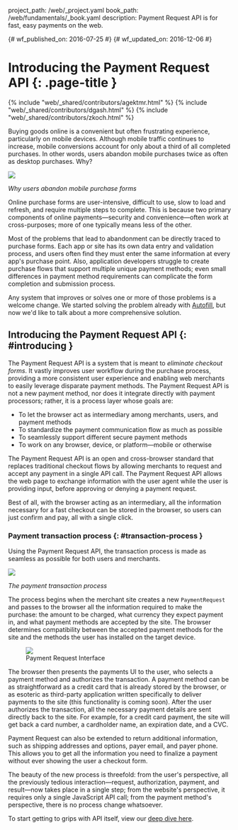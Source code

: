 project_path: /web/_project.yaml
book_path: /web/fundamentals/_book.yaml
description: Payment Request API is for fast, easy payments on the web.

{# wf_published_on: 2016-07-25 #}
{# wf_updated_on: 2016-12-06 #}

# Introducing the Payment Request API {: .page-title }

{% include "web/_shared/contributors/agektmr.html" %}
{% include "web/_shared/contributors/dgash.html" %}
{% include "web/_shared/contributors/zkoch.html" %}

Buying goods online is a convenient but often frustrating experience,
particularly on mobile devices. Although mobile traffic continues to increase,
mobile conversions account for only about a third of all completed purchases. In
other words, users abandon mobile purchases twice as often as desktop purchases.
Why?

![](images/1_why_users_abandon.png)

*Why users abandon mobile purchase forms*

Online purchase forms are user-intensive, difficult to use, slow to load and
refresh, and require multiple steps to complete. This is because two primary
components of online payments&mdash;security and convenience&mdash;often work at
cross-purposes; more of one typically means less of the other.

Most of the problems that lead to abandonment can be directly traced to purchase
forms. Each app or site has its own data entry and validation process, and users
often find they must enter the same information at every app's purchase point.
Also, application developers struggle to create purchase flows that support
multiple unique payment methods; even small differences in payment method
requirements can complicate the form completion and submission process.

Any system that improves or solves one or more of those problems is a welcome
change. We started solving the problem already with
[Autofill](/web/updates/2015/06/checkout-faster-with-autofill), but now we'd
like to talk about a more comprehensive solution.

## Introducing the Payment Request API {: #introducing }

The Payment Request API is a system that is meant to *eliminate checkout forms*.
It vastly improves user workflow during the purchase process, providing a more
consistent user experience and enabling web merchants to easily leverage
disparate payment methods. The Payment Request API is not a new payment method,
nor does it integrate directly with payment processors; rather, it is a process
layer whose goals are:

* To let the browser act as intermediary among merchants, users, and payment
  methods
* To standardize the payment communication flow as much as possible
* To seamlessly support different secure payment methods
* To work on any browser, device, or platform&mdash;mobile or otherwise

The Payment Request API is an open and cross-browser standard that replaces
traditional checkout flows by allowing merchants to request and accept any
payment in a single API call. The Payment Request API allows the web page to
exchange information with the user agent while the user is providing input,
before approving or denying a payment request.

Best of all, with the browser acting as an intermediary, all the information
necessary for a fast checkout can be stored in the browser, so users can just
confirm and pay, all with a single click.

### Payment transaction process {: #transaction-process }
Using the Payment Request API, the transaction process is made as seamless as
possible for both users and merchants.

![](images/4_the_payment_transaction_process.png)

*The payment transaction process*

The process begins when the merchant site creates a new `PaymentRequest` and
passes to the browser all the information required to make the purchase: the
amount to be charged, what currency they expect payment in, and what payment
methods are accepted by the site. The browser determines compatibility between
the accepted payment methods for the site and the methods the user has installed
on the target device.

<div class="attempt-right">
  <figure>
    <img src="images/5_9_payment_request_ui.png" >
    <figcaption>Payment Request Interface</figcaption>
  </figure>
</div>


The browser then presents the payments UI to the user, who selects a payment
method and authorizes the transaction. A payment method can be as
straightforward as a credit card that is already stored by the browser, or as
esoteric as third-party application written specifically to deliver payments to
the site (this functionality is coming soon). After the user authorizes the
transaction, all the necessary payment details are sent directly back to the
site. For example, for a credit card payment, the site will get back a card
number, a cardholder name, an expiration date, and a CVC.

Payment Request can also be extended to return additional information, such as
shipping addresses and options, payer email, and payer phone. This allows you to
get all the information you need to finalize a payment without ever showing the
user a checkout form.


The beauty of the new process is threefold: from the user's perspective, all the
previously tedious interaction&mdash;request, authorization, payment, and
result&mdash;now takes place in a single step; from the website's perspective,
it requires only a single JavaScript API call; from the payment method's
perspective, there is no process change whatsoever.

To start getting to grips with API itself, view our [deep dive here](/web/fundamentals/discovery-and-monetization/payment-request/deep-dive-into-payment-request).

<div style="clear:both;"></div>
